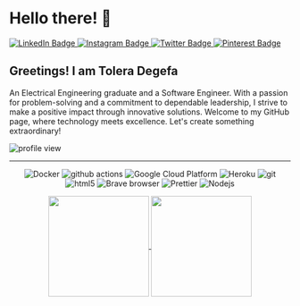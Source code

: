 # Hello there! 👋

<div align="left">
  <a href="https://www.linkedin.com/in/tolera-degefa-wey">
    <img src="https://img.shields.io/badge/LinkedIn-blue?style=flat-square&logo=linkedin&logoColor=white" alt="LinkedIn Badge"/>
  </a>
  <a href="https://www.instagram.com//tolera__dw">
    <img src="https://img.shields.io/badge/Instagram-E4405F?style=flat-square&logo=instagram&logoColor=white" alt="Instagram Badge"/>
  </a>
  <a href="https://twitter.com/toledeg">
    <img src="https://img.shields.io/badge/Twitter-blue?style=flat-square&logo=twitter&logoColor=white" alt="Twitter Badge"/>
  </a>
  <a href="https://www.pinterest.com/thecuriouscu">
    <img src="https://img.shields.io/badge/Pinterest-E60023?style=flat-square&logo=pinterest&logoColor=white" alt="Pinterest Badge"/>
  </a>
</div>

 
   

## Greetings! I am Tolera Degefa

An Electrical Engineering graduate and a Software Engineer. With a passion for problem-solving and a commitment to dependable leadership, I strive to make a positive impact through innovative solutions. Welcome to my GitHub page, where technology meets excellence. Let's create something extraordinary!

<img src="https://komarev.com/ghpvc/?username=todaycu&style=flat-square&color=blue" alt="profile view">

---


<div align="center">
<p>
  <img alt="Docker" src="https://img.shields.io/badge/-Docker-46a2f1?style=flat-square&logo=docker&logoColor=white" />
  <img alt="github actions" src="https://img.shields.io/badge/-Github_Actions-2088FF?style=flat-square&logo=github-actions&logoColor=white" />
  <img alt="Google Cloud Platform" src="https://img.shields.io/badge/-Google_Cloud_Platform-1a73e8?style=flat-square&logo=google-cloud&logoColor=white" />
  <img alt="Heroku" src="https://img.shields.io/badge/-Heroku-430098?style=flat-square&logo=heroku&logoColor=white" />
  <img alt="git" src="https://img.shields.io/badge/-Git-F05032?style=flat-square&logo=git&logoColor=white" />
  <img alt="html5" src="https://img.shields.io/badge/-HTML5-E34F26?style=flat-square&logo=html5&logoColor=white" />
  <img alt="Brave browser" src="https://img.shields.io/badge/-Brave_Browser-FB542B?style=flat-square&logo=brave&logoColor=white" />
  <img alt="Prettier" src="https://img.shields.io/badge/-Prettier-F7B93E?style=flat-square&logo=prettier&logoColor=white" />
  <img alt="Nodejs" src="https://img.shields.io/badge/-Nodejs-43853d?style=flat-square&logo=Node.js&logoColor=white" />
</p>

<a href="https://github.com/anuraghazra/github-readme-stats">
  <img height="180px" align="center" src="https://github-readme-stats.vercel.app/api?username=todaycu&show_icons=true&theme=jolly&layout=compact" />
</a>
<a href="https://github.com/anuraghazra/convoychat">
  <img height="180px" align="center" src="https://github-readme-stats.vercel.app/api/top-langs/?username=todaycu&langs_count=8&theme=jolly&layout=compact" />
</a>




<!---
todaycu/todaycu is a ✨ special ✨ repository because its `README.md` (this file) appears on your GitHub profile.
You can click the Preview link to take a look at your changes.
--->
